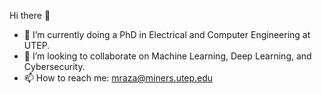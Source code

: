 Hi there 👋
- 🔭 I’m currently doing a PhD in Electrical and Computer Engineering at UTEP.
- 👯 I’m looking to collaborate on Machine Learning, Deep Learning, and Cybersecurity.
- 📫 How to reach me: mraza@miners.utep.edu
